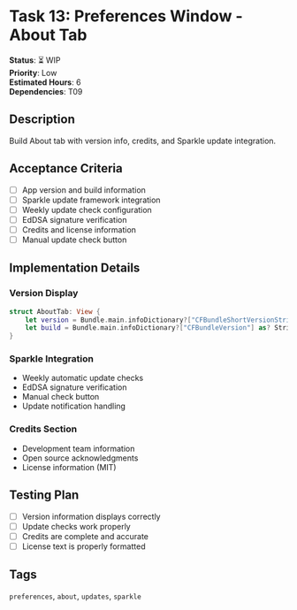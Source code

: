 # Task 13: Preferences Window - About Tab

**Status**: ⏳ WIP  
**Priority**: Low  
**Estimated Hours**: 6  
**Dependencies**: T09  

## Description

Build About tab with version info, credits, and Sparkle update integration.

## Acceptance Criteria

- [ ] App version and build information
- [ ] Sparkle update framework integration
- [ ] Weekly update check configuration
- [ ] EdDSA signature verification
- [ ] Credits and license information
- [ ] Manual update check button

## Implementation Details

### Version Display
```swift
struct AboutTab: View {
    let version = Bundle.main.infoDictionary?["CFBundleShortVersionString"] as? String
    let build = Bundle.main.infoDictionary?["CFBundleVersion"] as? String
}
```

### Sparkle Integration
- Weekly automatic update checks
- EdDSA signature verification
- Manual check button
- Update notification handling

### Credits Section
- Development team information
- Open source acknowledgments
- License information (MIT)

## Testing Plan

- [ ] Version information displays correctly
- [ ] Update checks work properly
- [ ] Credits are complete and accurate
- [ ] License text is properly formatted

## Tags
`preferences`, `about`, `updates`, `sparkle`